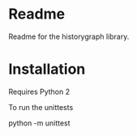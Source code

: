 Readme
======

Readme for the historygraph library.

Installation
============

Requires Python 2

To run the unittests

python -m unittest


